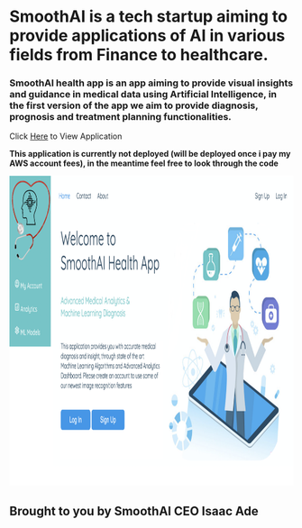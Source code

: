 
# SmoothAI is a tech startup aiming to provide applications of AI in various fields from Finance to healthcare.


### SmoothAI health app is an app aiming to provide visual insights and guidance in medical data using Artificial Intelligence, in the first version of the app we aim to provide diagnosis, prognosis and treatment planning functionalities. 

Click [Here](http://54.202.56.3:8000/) to View Application

**This application is currently not deployed (will be deployed once i pay my AWS account fees), in the meantime feel free to look through the code**

<img src="https://github.com/isaacbull/smoothhealth-AI-app/blob/main/app/static/img/smoothhealthapp.png" width="950" height="550">

## Brought to you by SmoothAI CEO Isaac Ade

